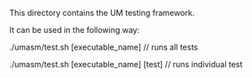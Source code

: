 This directory contains the UM testing framework.

It can be used in the following way:

./umasm/test.sh [executable_name] // runs all tests

./umasm/test.sh [executable_name] [test] // runs individual test
